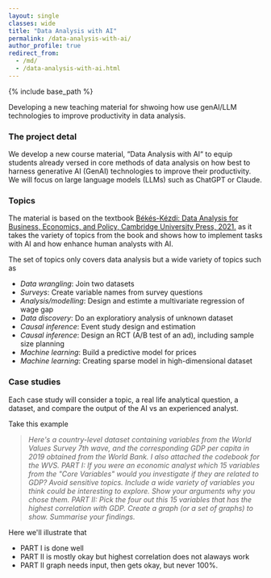 ```yaml
---
layout: single
classes: wide
title: "Data Analysis with AI"
permalink: /data-analysis-with-ai/
author_profile: true
redirect_from:
  - /md/
  - /data-analysis-with-ai.html
---
```


{% include base_path %}

Developing a new teaching material for shwoing how use genAI/LLM technologies to improve productivity in data analysis.


### The project detal
We develop a new course material, “Data Analysis with AI“ to equip students already versed in core methods of data analysis on how best to harness generative AI (GenAI) technologies to improve their productivity. We will focus on large language models (LLMs) such as ChatGPT or Claude. 

<!--- ![ai](images/ai_imag1a.png){:height="80%" width="80%"} --->

### Topics
The material is based on the textbook [Békés-Kézdi: Data Analysis for Business, Economics, and Policy, Cambridge University Press, 2021.](https://gabors-data-analysis.com/getting-started) as it takes the variety of topics from the book and shows how to implement tasks with AI and how enhance human analysts with AI. 

The set of topics only covers data analysis but a wide variety of topics such as 
* *Data wrangling*: Join two datasets
* *Surveys*: Create variable names from survey questions
* *Analysis/modelling*: Design and estimte a multivariate regression of wage gap
* *Data discovery*: Do an exploratiory analysis of unknown dataset
* *Causal inference*: Event study design and estimation
* *Causal inference*: Design an RCT (A/B test of an ad), including sample size planning
* *Machine learning*: Build a predictive model for prices
* *Machine learning*: Creating sparse model in high-dimensional dataset

### Case studies

Each case study will consider a topic, a real life analytical question, a dataset, and compare the output of the AI vs an experienced analyst. 

Take this example

> *Here's a country-level dataset containing variables from the World Values Survey 7th wave, and the corresponding GDP per capita in 2019 obtained from the World Bank. I also attached the codebook for the WVS. PART I: If you were an economic analyst which 15 variables from the "Core Variables" would you investigate if they are related to GDP? Avoid sensitive topics. Include a wide variety of variables you think could be interesting to explore. Show your arguments why you chose them. PART II: Pick the four out this 15 variables that has the highest correlation with GDP. Create a graph (or a set of graphs) to show. Summarise your findings.*

Here we'll illustrate that 
* PART I is done well
* PART II is mostly okay but highest correlation does not alaways work
* PART II graph needs input, then gets okay, but never 100%. 

